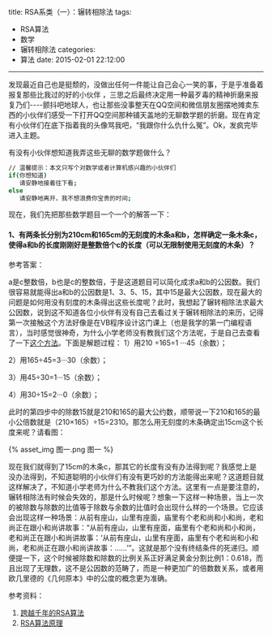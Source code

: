 title: RSA系类（一）：辗转相除法
tags:
  - RSA算法
  - 数学
  - 辗转相除法
categories:
  - 算法
date: 2015-02-01 22:12:00
---


发现最近自己也是挺颓的，没做出任何一件能让自己会心一笑的事，于是乎准备着报复那些比我过的好的小伙伴 ，三思之后最终决定用一种最歹毒的精神折磨来报复乃们----颤抖吧地球人，也让那些没事整天在QQ空间和微信朋友圈摆地摊卖东西的小伙伴们感受一下打开QQ空间那种铺天盖地的无聊数学题的折磨。现在肯定有小伙伴们在底下指着我的头像骂我吧，“我跟你什么仇什么冤”。Ok，发疯完毕进入主题。

 

有没有小伙伴想知道我弄这些无聊的数学题做什么？

``` bash
// 温馨提示：本文只写个对数学或者计算机感兴趣的小伙伴们
if(你想知道)
   请安静地接着往下看;
else
   请安静地离开，我不想浪费你宝贵的时间;
```
<!--more-->

现在，我们先把那些数学题目一个一个的解答一下：

#### 1、有两条长分别为210cm和165cm的无刻度的木条a和b，怎样确定一条木条c，使得a和b的长度刚刚好是整数倍个c的长度（可以无限制使用无刻度的木条）？

参考答案：

a是c整数倍，b也是c的整数倍，于是这道题目可以简化成求a和b的公因数。我们很容易就能得出a和b的公因数是1、3、5、15，其中15是最大公因数，现在最大的问题是如何用没有刻度的木条得出这些长度呢？此时，我想起了辗转相除法求最大公因数，说到这不知道各位小伙伴有没有自己去看过关于辗转相除法的来历，记得第一次接触这个方法好像是在VB程序设计这门课上（也是我学的第一门编程语言），当时感觉很神奇，为什么小学老师没有教我们这个方法呢，于是自己去查看了一下[这个方法](https://zh.wikipedia.org/wiki/輾轉相除法)。下面是解题过程：
1）用210 ÷165=1 ···45（余数）；

2）用165÷45=3···30（余数）；

3）用45÷30=1···15（余数）；

4）用30÷15=2···0（余数）；

此时的第四步中的除数15就是210和165的最大公约数，顺带说一下210和165的最小公倍数就是（210×165）÷15=2310。那怎么用无刻度的木条确定出15cm这个长度来呢？请看图：

{% asset_img 图一.png 图一 %} 


现在我们就得到了15cm的木条c，那其它的长度有没有办法得到呢？我感觉上是没办法得到，不知道聪明的小伙伴们有没有更巧妙的方法能得出来呢？这道题目就这样解决了，不知道小学老师为什么不教我们这个方法。这里有一点是要注意的，辗转相除法有时候会失效的，那是什么时候呢？想象一下这样一种场景，当上一次的被除数与除数的比值等于除数与余数的比值时会出现什么样的一个场景。它应该会出现这样一种场景：从前有座山，山里有座面，庙里有个老和尚和小和尚，老和尚正在跟小和尚讲故事：“从前有座山，山里有座面，庙里有个老和尚和小和尚，老和尚正在跟小和尚讲故事：‘从前有座山，山里有座面，庙里有个老和尚和小和尚，老和尚正在跟小和尚讲故事：……’”。这就是那个没有终结条件的死递归。顺便提一下，这个时候被除数和除数的比例关系正好满足黄金分割比例1：0.618，而且出现了无理数，这不是公因数的范畴了，而是一种更加广的倍数数关系，或者用欧几里德的《几何原本》中的公度的概念更为准确。


参考资料：
1. [跨越千年的RSA算法](http://www.matrix67.com/blog/archives/5100)
2. [RSA算法原理](http://www.ruanyifeng.com/blog/2013/06/rsa_algorithm_part_one.html)